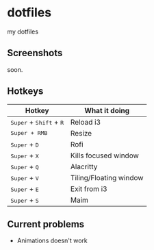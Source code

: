 # dotfiles
my dotfiles

## Screenshots
soon.

## Hotkeys
| Hotkey                        | What it doing  |
| ----------------------------- | -------------- | 
| <kbd>Super</kbd> + <kbd>Shift</kbd> + <kbd>R</kbd> | Reload i3    |
| <kbd>Super</kdb> + <kdb>RMB   | Resize         |
| <kbd>Super</kbd> + <kbd>D</kbd> | Rofi           |
| <kbd>Super</kbd> + <kbd>X</kbd> | Kills focused window|
| <kbd>Super</kbd> + <kbd>Q</kbd> | Alacritty      |
| <kbd>Super</kbd> + <kbd>V</kbd> | Tiling/Floating window |
| <kbd>Super</kbd> + <kbd>E</kbd> | Exit from i3     |
| <kbd>Super</kbd> + <kbd>S</kbd> | Maim       |

## Current problems
- Animations doesn't work 
